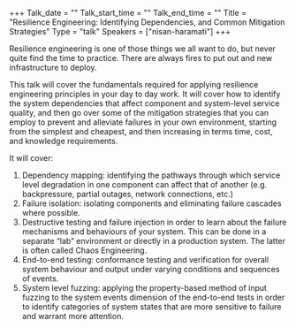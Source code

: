 +++
Talk_date = ""
Talk_start_time = ""
Talk_end_time = ""
Title = "Resilience Engineering: Identifying Dependencies, and Common Mitigation Strategies"
Type = "talk"
Speakers = ["nisan-haramati"]
+++

Resilience engineering is one of those things we all want to do, but never quite find the time to practice. There are always fires to put out and new infrastructure to deploy.

This talk will cover the fundamentals required for applying resilience engineering principles in your day to day work. It will cover how to identify the system dependencies that affect component and system-level service quality, and then go over some of the mitigation strategies that you can employ to prevent and alleviate failures in your own environment, starting from the simplest and cheapest, and then increasing in terms time, cost, and knowledge requirements.

It will cover:

1. Dependency mapping: identifying the pathways through which service level degradation in one component can affect that of another (e.g. backpressure, partial outages, network connections, etc.)
2. Failure isolation: isolating components and eliminating failure cascades where possible.
3. Destructive testing and failure injection in order to learn about the failure mechanisms and behaviours of your system. This can be done in a separate “lab” environment or directly in a production system. The latter is often called Chaos Engineering.
4. End-to-end testing: conformance testing and verification for overall system behaviour and output under varying conditions and sequences of events.
5. System level fuzzing: applying the property-based method of input fuzzing to the system events dimension of the end-to-end tests in order to identify categories of system states that are more sensitive to failure and warrant more attention.

